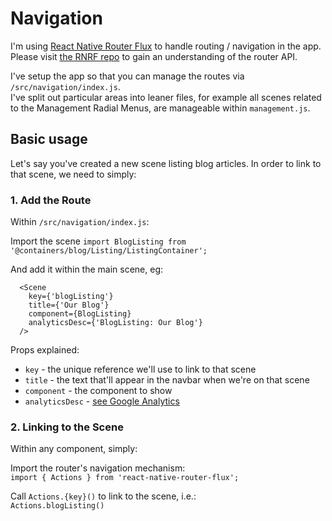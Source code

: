 # Navigation

I'm using [React Native Router Flux](https://github.com/aksonov/react-native-router-flux) to handle routing / navigation in the app. Please visit [the RNRF repo](https://github.com/aksonov/react-native-router-flux) to gain an understanding of the router API.

I've setup the app so that you can manage the routes via `/src/navigation/index.js`.  
I've split out particular areas into leaner files, for example all scenes related to the Management Radial Menus, are manageable within `management.js`.

## Basic usage

Let's say you've created a new scene listing blog articles. In order to link to that scene, we need to simply:

### 1. Add the Route

Within `/src/navigation/index.js`:

Import the scene `import BlogListing from '@containers/blog/Listing/ListingContainer';`

And add it within the main scene, eg:

```
  <Scene
    key={'blogListing'}
    title={'Our Blog'}
    component={BlogListing}
    analyticsDesc={'BlogListing: Our Blog'}
  />
```

Props explained:

- `key` - the unique reference we'll use to link to that scene
- `title` - the text that'll appear in the navbar when we're on that scene
- `component` - the component to show
- `analyticsDesc` - [see Google Analytics](../../docs/google-analytics.md)

### 2. Linking to the Scene

Within any component, simply:

Import the router's navigation mechanism:  
`import { Actions } from 'react-native-router-flux';`

Call `Actions.{key}()` to link to the scene, i.e.:  
`Actions.blogListing()`
